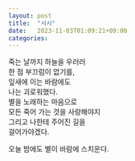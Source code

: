 ```yaml
---
layout: post
title:  "서시"
date:   2023-11-03T01:09:21+09:00
categories: 
---
```


죽는 날까지 하늘을 우러러  
한 점 부끄럼이 없기를,  
잎새에 이는 바람에도  
나는 괴로워했다.  
별을 노래하는 마음으로  
모든 죽어 가는 것을 사랑해야지  
그리고 나한테 주어진 길을  
걸어가야겠다.  

오늘 밤에도 별이 바람에 스치운다.  
